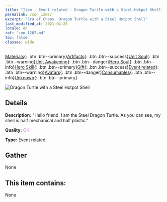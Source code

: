 ```yaml
---
title: "Item - Event related - Dragon Turtle with a Steel Hotpot Shell"
permalink: /con_1207/
excerpt: "Era of Chaos  Dragon Turtle with a Steel Hotpot Shell"
last_modified_at: 2021-04-28
locale: en
ref: "con_1207.md"
toc: false
classes: wide
---
```

 [Materials](/Items/){: .btn .btn--primary}[Artifacts](/Items/Artifacts/){: .btn .btn--success}[Unit Soul](/Items/UnitSoul/){: .btn .btn--warning}[Unit Awakening](/Items/UnitAwakening/){: .btn .btn--danger}[Hero Soul](/Items/HeroSoul/){: .btn .btn--info}[Hero Skill](/Items/HeroSkill/){: .btn .btn--primary}[Gift](/Items/Gift/){: .btn .btn--success}[Event related](/Items/Events/){: .btn .btn--warning}[Avatars](/Items/Avatars/){: .btn .btn--danger}[Consumables](/Items/Consumables/){: .btn .btn--info}[Unknown](/Items/Unknown/){: .btn .btn--primary}

 ![Dragon Turtle with a Steel Hotpot Shell](/images/t/i_81521231.png)

## Details
 **Description:** \"Hello friend, I am the Steel Dragon Turtle. As you can see, my shell is half mechanical and half plastic.\"

 **Quality:** <span style="color: #DA70D6">OK</span>

 **Type:** Event related

## Gather

  None

## This item contains:

  None

